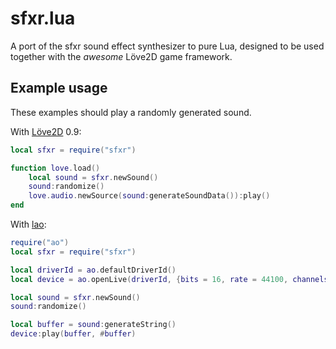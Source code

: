 sfxr.lua
========

A port of the sfxr sound effect synthesizer to pure Lua, designed to be used
together with the *awesome* Löve2D game framework.


Example usage
-------------

These examples should play a randomly generated sound.

With [Löve2D](http://love2d.org) 0.9:
```lua
local sfxr = require("sfxr")

function love.load()
    local sound = sfxr.newSound()
    sound:randomize()
    love.audio.newSource(sound:generateSoundData()):play()
end
```

With [lao](https://github.com/TheLinx/lao):
```lua
require("ao")
local sfxr = require("sfxr")

local driverId = ao.defaultDriverId()
local device = ao.openLive(driverId, {bits = 16, rate = 44100, channels = 1})

local sound = sfxr.newSound()
sound:randomize()

local buffer = sound:generateString()
device:play(buffer, #buffer)
```
